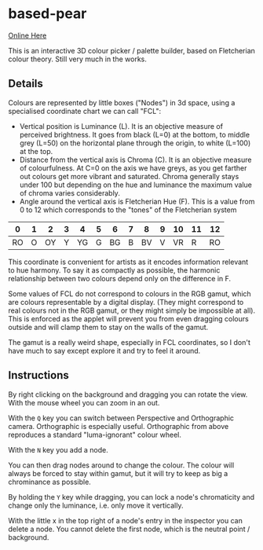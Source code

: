 # based-pear

[Online Here](https://cancrizans.github.io/based-pear/)

This is an interactive 3D colour picker / palette builder, based on Fletcherian colour theory. Still very much in the works.

## Details

Colours are represented by little boxes ("Nodes") in 3d space, using a specialised coordinate chart we can call "FCL":

* Vertical position is Luminance (L). It is an objective measure of perceived brightness. It goes from black (L=0) at the bottom, to middle grey (L=50) on the horizontal plane through the origin, to white (L=100) at the top.
* Distance from the vertical axis is Chroma (C). It is an objective measure of colourfulness. At C=0 on the axis we have greys, as you get farther out colours get more vibrant and saturated. Chroma generally stays under 100 but depending on the hue and luminance the maximum value of chroma varies considerably.
* Angle around the vertical axis is Fletcherian Hue (F). This is a value from 0 to 12 which corresponds to the "tones" of the Fletcherian system


0 | 1 | 2 | 3 | 4 | 5 | 6 | 7 | 8 | 9 | 10| 11| 12
--|---|---|---|---|---|---|---|---|---|---|---|---
RO| O | OY| Y | YG| G | BG| B | BV| V | VR| R | RO

This coordinate is convenient for artists as it encodes information relevant to hue harmony. To say it as compactly as possible, the harmonic relationship between two colours depend only on the difference in F.

Some values of FCL do not correspond to colours in the RGB gamut, which are colours representable by a digital display. (They might correspond to real colours not in the RGB gamut, or they might simply be impossible at all). This is enforced as the applet will prevent you from even dragging colours outside and will clamp them to stay on the walls of the gamut. 

The gamut is a really weird shape, especially in FCL coordinates, so I don't have much to say except explore it and try to feel it around.

## Instructions

By right clicking on the background and dragging you can rotate the view. With the mouse wheel you can zoom in an out.

With the `Q` key you can switch between Perspective and Orthographic camera. Orthographic is especially useful. Orthographic from above reproduces a standard "luma-ignorant" colour wheel.

With the `N` key you add a node.

You can then drag nodes around to change the colour. The colour will always be forced to stay within gamut, but it will try to keep as big a chrominance as possible.

By holding the `Y` key while dragging, you can lock a node's chromaticity and change only the luminance, i.e. only move it vertically.

With the little x in the top right of a node's entry in the inspector you can delete a node. You cannot delete the first node, which is the neutral point / background.

